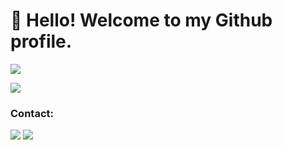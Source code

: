# 👋 Hello! Welcome to my Github profile.
![](https://komarev.com/ghpvc/?username=MarcoBuarque)

<p align="left">
  <a href="https://skillicons.dev">
    <img src="https://skillicons.dev/icons?i=go,js,ts,py,kubernetes,docker,gcp,aws&theme=light" />
  </a>
</p>

### Contact:
<div>
  <a href="https://www.linkedin.com/in/marco-oliveira-0359421b1" target="_blank"><img src="https://skillicons.dev/icons?i=linkedin&theme=light"/></a> 
  <a href = "mailto:marcoantoniobuark@gmail.com"><img src="https://skillicons.dev/icons?i=gmail&theme=light"/></a>
</div>
